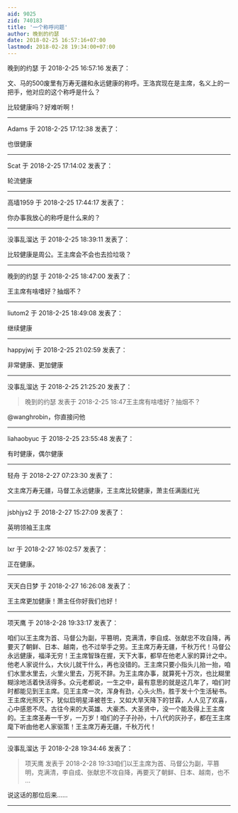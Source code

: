 ```yaml
---
aid: 9025
zid: 740183
title: '一个称呼问题'
author: 晚到的约瑟
date: 2018-02-25 16:57:16+07:00
lastmod: 2018-02-28 19:34:00+07:00
---
```


晚到的约瑟 于 2018-2-25 16:57:16 发表了：

文、马的500废里有万寿无疆和永远健康的称呼。王洛宾现在是主席，名义上的一把手，他对应的这个称呼是什么？

比较健康吗？好难听啊！

---------

Adams 于 2018-2-25 17:12:38 发表了：

也很健康

---------

Scat 于 2018-2-25 17:14:02 发表了：

轮流健康

---------

高墙1959 于 2018-2-25 17:44:17 发表了：

你办事我放心的称呼是什么来的？

---------

没事乱溜达 于 2018-2-25 18:39:11 发表了：

比较健康是周公。王主席会不会也去捡垃圾？

---------

晚到的约瑟 于 2018-2-25 18:47:00 发表了：

王主席有啥嗜好？抽烟不？

---------

liutom2 于 2018-2-25 18:49:08 发表了：

继续健康

---------

happyjwj 于 2018-2-25 21:02:59 发表了：

非常健康、更加健康

---------

没事乱溜达 于 2018-2-25 21:25:20 发表了：

> 晚到的约瑟 发表于 2018-2-25 18:47王主席有啥嗜好？抽烟不？



@wanghrobin，你直接问他

---------

liahaobyuc 于 2018-2-25 23:55:48 发表了：

有时健康，偶尔健康

---------

轻舟 于 2018-2-27 07:23:30 发表了：

文主席万寿无疆，马督工永远健康，王主席比较健康，萧主任满面红光

---------

jsbhjys2 于 2018-2-27 15:27:09 发表了：

英明领袖王主席

---------

lxr 于 2018-2-27 16:02:57 发表了：

正在健康。

---------

天天白日梦 于 2018-2-27 16:26:08 发表了：

王主席更加健康！萧主任你好我们也好！

---------

项天鹰 于 2018-2-28 19:33:17 发表了：

咱们以王主席为首、马督公为副，平篡明，克满清，李自成、张献忠不攻自降，再要灭了朝鲜、日本、越南，也不过举手之劳。王主席万寿无疆，千秋万代！马督公永远健康，福泽无穷！王主席智珠在握，天下大事，都早在他老人家的算计之中。他老人家说什么，大伙儿就干什么，再也没错的。王主席只要小指头儿抬一抬，咱们水里水里去，火里火里去，万死不辞。为王主席办事，就算死十万次，也比糊里糊涂地活着快活得多。众元老都说，一生之中，最有意思的就是这几年了，咱们时时都能见到王主席。见王主席一次，浑身有劲，心头火热，胜于发十个生活秘书。王主席光照天下，犹似启明星泽被苍生，又如大旱天降下的甘霖，人人见了欢喜，心中感恩不尽。古往今来的大英雄、大豪杰、大圣贤中，没一个能及得上王主席的。王主席圣寿一千岁，一万岁！咱们的子子孙孙，十八代的灰孙子，都在王主席麾下听由他老人家驱策！王主席万寿无疆，千秋万代！

---------

没事乱溜达 于 2018-2-28 19:34:46 发表了：

> 项天鹰 发表于 2018-2-28 19:33咱们以王主席为首、马督公为副，平篡明，克满清，李自成、张献忠不攻自降，再要灭了朝鲜、日本、越南，也不 ...



说这话的那位后来……

---------

